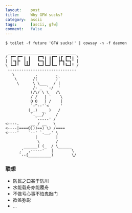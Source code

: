 ```yaml
---
layout:    post
title:     Why GFW sucks?
category:  ascii
tags:      [ascii, gfw]
comment:   false
---
```


    $ toilet -f future 'GFW sucks!' | cowsay -n -f daemon

     ______________________________
    / ┏━╸┏━╸╻ ╻   ┏━┓╻ ╻┏━╸╻┏ ┏━┓╻ \
    | ┃╺┓┣╸ ┃╻┃   ┗━┓┃ ┃┃  ┣┻┓┗━┓╹ |
    \ ┗━┛╹  ┗┻┛   ┗━┛┗━┛┗━╸╹ ╹┗━┛╹ /
     ------------------------------
       \         ,        ,
        \       /(        )`
         \      \ \___   / |
                /- _  `-/  '
               (/\/ \ \   /\
               / /   | `    \
               O O   ) /    |
               `-^--'`<     '
              (_.)  _  )   /
               `.___/`    /
                 `-----' /
    <----.     __ / __   \
    <----|====O)))==) \) /====
    <----'    `--' `.__,' \
                 |        |
                  \       /
            ______( (_  / \______
          ,'  ,-----'   |        \
          `--{__________)        \/


### 联想

- 防民之口甚于防川
- 水能载舟亦能覆舟
- 不做亏心事不怕鬼敲门
- 欲盖弥彰
- ...

